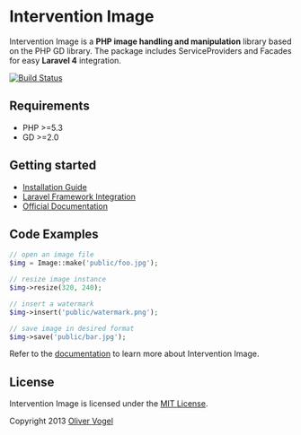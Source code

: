 # Intervention Image

Intervention Image is a **PHP image handling and manipulation** library based on the PHP GD library. The package includes ServiceProviders and Facades for easy **Laravel 4** integration.

[![Build Status](https://travis-ci.org/Intervention/image.png?branch=master)](https://travis-ci.org/Intervention/image)

## Requirements

- PHP >=5.3
- GD >=2.0

## Getting started

- [Installation Guide](http://image.intervention.io/getting_started/installation)
- [Laravel Framework Integration](http://image.intervention.io/getting_started/laravel)
- [Official Documentation](http://image.intervention.io/)

## Code Examples

```php
// open an image file
$img = Image::make('public/foo.jpg');

// resize image instance
$img->resize(320, 240);

// insert a watermark
$img->insert('public/watermark.png');

// save image in desired format
$img->save('public/bar.jpg');
```

Refer to the [documentation](http://image.intervention.io/) to learn more about Intervention Image.

## License

Intervention Image is licensed under the [MIT License](http://opensource.org/licenses/MIT).

Copyright 2013 [Oliver Vogel](http://olivervogel.net/)
